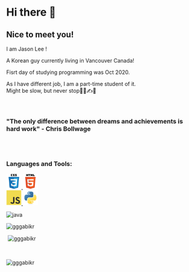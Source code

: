 # Hi there 👋
 
## Nice to meet you!

I am Jason Lee ! 

A Korean guy currently living in Vancouver Canada!

Fisrt day of studying programming was Oct 2020.

As I have different job, I am a part-time student of it.   
Might be slow, but never stop👨‍💻✍✊
<br><br><br>
### "The only difference between dreams and achievements is hard work" - Chris Bollwage





<br><br>
<h3 align="left">Languages and Tools:</h3>
<p align="left"> <a href="https://www.w3schools.com/css/" target="_blank"> <img src="https://raw.githubusercontent.com/devicons/devicon/master/icons/css3/css3-original-wordmark.svg" alt="css3" width="40" height="40"/> </a> <a href="https://www.w3.org/html/" target="_blank"> <img src="https://raw.githubusercontent.com/devicons/devicon/master/icons/html5/html5-original-wordmark.svg" alt="html5" width="40" height="40"/> </a> <a href="https://developer.mozilla.org/en-US/docs/Web/JavaScript" target="_blank"> 
<br>
<img src="https://raw.githubusercontent.com/devicons/devicon/master/icons/javascript/javascript-original.svg" alt="javascript" width="40" height="40"/> </a> <a href="https://www.python.org" target="_blank">
<img src="https://raw.githubusercontent.com/devicons/devicon/master/icons/python/python-original.svg" alt="python" width="40" height="40"/> </a> </p>
<img src="https://icongr.am/devicon/java-original.svg?size=40&color=currentColor" alt="java" width="40" height="40"/> </a> </p>
<p><img align="left" src="https://github-readme-stats.vercel.app/api/top-langs?username=gggabikr&show_icons=true&locale=en&layout=compact" alt="gggabikr" /></p>
<br>
<p>&nbsp;<img align="center" src="https://github-readme-stats.vercel.app/api?username=gggabikr&show_icons=true&locale=en" alt="gggabikr" /></p><br>

<p><img align="center" src="https://github-readme-streak-stats.herokuapp.com/?user=gggabikr&" alt="gggabikr" /></p>
